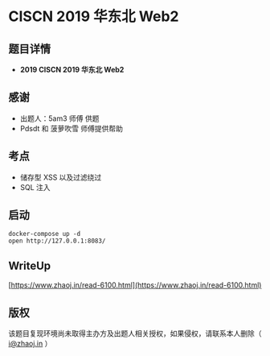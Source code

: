 # CISCN 2019 华东北 Web2

## 题目详情

- **2019 CISCN 2019 华东北 Web2**

## 感谢
- 出题人：5am3 师傅 供题
- Pdsdt 和 菠萝吹雪 师傅提供帮助

## 考点

- 储存型 XSS 以及过滤绕过
- SQL 注入

## 启动

	docker-compose up -d
	open http://127.0.0.1:8083/

## WriteUp

[https://www.zhaoj.in/read-6100.html](https://www.zhaoj.in/read-6100.html)

## 版权

该题目复现环境尚未取得主办方及出题人相关授权，如果侵权，请联系本人删除（ i@zhaoj.in ）
